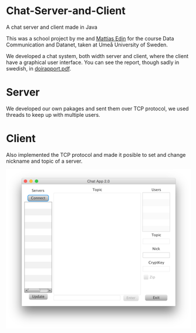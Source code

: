 # Chat-Server-and-Client
A chat server and client made in Java

This was a school project by me and <a href="https://github.com/mattiasedin">Mattias Edin</a> for the course Data Communication and Datanet, taken at Umeå University of Sweden.

We developed a chat system, both width server and client, where the client have a graphical user interface. You can see the report, though sadly in swedish, in <a href="doirapport.pdf">doirapport.pdf</a>.

# Server
We developed our own pakages and sent them over TCP protocol, we used threads to keep up with multiple users.

# Client
Also implemented the TCP protocol and made it posible to set and change nickname and topic of a server.

<img src="overview.png" alt="">

